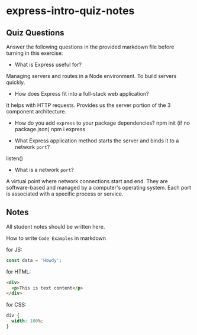# express-intro-quiz-notes

## Quiz Questions

Answer the following questions in the provided markdown file before turning in this exercise:

- What is Express useful for?

Managing servers and routes in a Node environment.
To build servers quickly.

- How does Express fit into a full-stack web application?

It helps with HTTP requests.
Provides us the server portion of the 3 component architecture.

- How do you add `express` to your package dependencies?
  npm init (if no package.json)
  npm i express

- What Express application method starts the server and binds it to a network `port`?

listen()

- What is a network `port`?

A virtual point where network connections start and end.
They are software-based and managed by a computer's operating system.
Each port is associated with a specific process or service.

## Notes

All student notes should be written here.

How to write `Code Examples` in markdown

for JS:

```javascript
const data = 'Howdy';
```

for HTML:

```html
<div>
  <p>This is text content</p>
</div>
```

for CSS:

```css
div {
  width: 100%;
}
```
